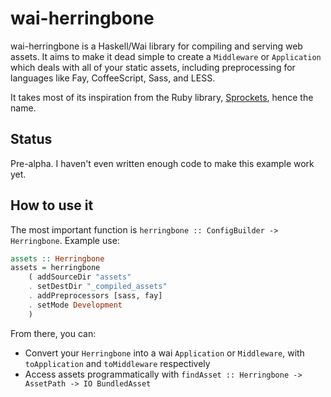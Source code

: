 wai-herringbone
===============

wai-herringbone is a Haskell/Wai library for compiling and serving web assets.
It aims to make it dead simple to create a `Middleware` or `Application` which
deals with all of your static assets, including preprocessing for languages
like Fay, CoffeeScript, Sass, and LESS.

It takes most of its inspiration from the Ruby library, [Sprockets], hence the
name.

Status
------

Pre-alpha. I haven't even written enough code to make this example work yet.

How to use it
-------------

The most important function is `herringbone :: ConfigBuilder -> Herringbone`.
Example use:

```haskell
assets :: Herringbone
assets = herringbone
    ( addSourceDir "assets"
    . setDestDir "_compiled_assets"
    . addPreprocessors [sass, fay]
    . setMode Development
    )
```

From there, you can:

* Convert your `Herringbone` into a wai `Application` or `Middleware`, with
  `toApplication` and `toMiddleware` respectively
* Access assets programmatically with `findAsset :: Herringbone -> AssetPath ->
  IO BundledAsset`

[Sprockets]: https://github.com/sstephenson/sprockets

